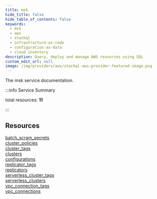 ```yaml
---
title: msk
hide_title: false
hide_table_of_contents: false
keywords:
  - msk
  - aws
  - stackql
  - infrastructure-as-code
  - configuration-as-data
  - cloud inventory
description: Query, deploy and manage AWS resources using SQL
custom_edit_url: null
image: /img/providers/aws/stackql-aws-provider-featured-image.png
---
```


The msk service documentation.

:::info Service Summary

<div class="row">
<div class="providerDocColumn">
<span>total resources:&nbsp;<b>11</b></span><br />
</div>
</div>

:::

## Resources
<div class="row">
<div class="providerDocColumn">
<a href="/providers/aws/msk/batch_scram_secrets/">batch_scram_secrets</a><br />
<a href="/providers/aws/msk/cluster_policies/">cluster_policies</a><br />
<a href="/providers/aws/msk/cluster_tags/">cluster_tags</a><br />
<a href="/providers/aws/msk/clusters/">clusters</a><br />
<a href="/providers/aws/msk/configurations/">configurations</a><br />
<a href="/providers/aws/msk/replicator_tags/">replicator_tags</a>
</div>
<div class="providerDocColumn">
<a href="/providers/aws/msk/replicators/">replicators</a><br />
<a href="/providers/aws/msk/serverless_cluster_tags/">serverless_cluster_tags</a><br />
<a href="/providers/aws/msk/serverless_clusters/">serverless_clusters</a><br />
<a href="/providers/aws/msk/vpc_connection_tags/">vpc_connection_tags</a><br />
<a href="/providers/aws/msk/vpc_connections/">vpc_connections</a>
</div>
</div>